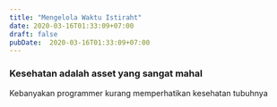 ```yaml
---
title: "Mengelola Waktu Istiraht"
date: 2020-03-16T01:33:09+07:00
draft: false
pubDate:  2020-03-16T01:33:09+07:00
---
```


### Kesehatan adalah asset yang sangat mahal

Kebanyakan programmer kurang memperhatikan kesehatan tubuhnya